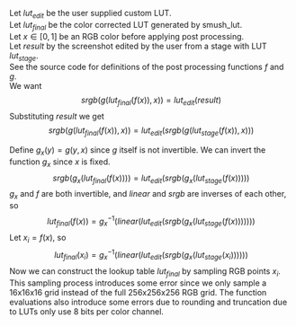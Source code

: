 Let $lut_{edit}$ be the user supplied custom LUT.  
Let $lut_{final}$ be the color corrected LUT generated by smush_lut.  
Let $x \in [0,1]$ be an RGB color before applying post processing.  
Let $result$ by the screenshot edited by the user from a stage with LUT $lut_{stage}$.  
See the source code for definitions of the post processing functions $f$ and $g$.  
We want $$srgb(g(lut_{final}(f(x)), x)) = lut_{edit}(result)$$
Substituting $result$ we get
$$srgb(g(lut_{final}(f(x)), x)) = lut_{edit}(srgb(g(lut_{stage}(f(x)), x)))$$

Define $g_{x}(y) = g(y, x)$ since $g$ itself is not invertible. We can invert the function $g_{x}$ since $x$ is fixed.  
$$srgb(g_x(lut_{final}(f(x)))) = lut_{edit}(srgb(g_x(lut_{stage}(f(x)))))$$
$g_x$ and $f$ are both invertible, and $linear$ and $srgb$ are inverses of each other, so 
$$lut_{final}(f(x)) = g_x^{-1}(linear(lut_{edit}(srgb(g_x(lut_{stage}(f(x)))))))$$
Let $x_i = f(x)$, so  
$$lut_{final}(x_i) = g_x^{-1}(linear(lut_{edit}(srgb(g_x(lut_{stage}(x_i))))))$$
Now we can construct the lookup table $lut_{final}$ by sampling RGB points $x_i$.
This sampling process introduces some error since we only sample a 16x16x16 grid instead of the full 256x256x256 RGB grid. 
The function evaluations also introduce some errors due to rounding and truncation due to LUTs only use 8 bits per color channel.
